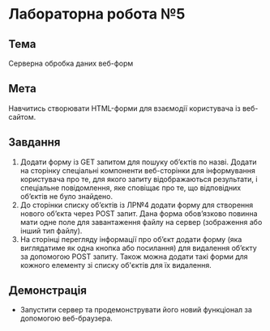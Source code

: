# Лабораторна робота №5

## Тема
Серверна обробка даних веб-форм

## Мета
Навчитись створювати HTML-форми для взаємодії користувача із веб-сайтом.

## Завдання

1. Додати форму із GET запитом для пошуку об’єктів по назві. Додати на сторінку спеціальні компоненти веб-сторінки для інформування користувача про те, для якого запиту відображаються результати, і спеціальне повідомлення, яке сповіщає про те, що відповідних об’єктів не було знайдено.
1. До сторінки списку об’єктів із ЛР№4 додати форму для створення нового об’єкта через POST запит. Дана форма обов’язково повинна мати одне поле для завантаження файлу на сервер (зображення або інший тип файлу).
1. На сторінці перегляду інформації про об’єкт додати форму (яка виглядатиме як одна кнопка або посилання) для видалення об’єкту за допомогою POST запиту. Також можна додати такі форми для кожного елементу зі списку об'єктів для їх видалення.

## Демонстрація

* Запустити сервер та продемонструвати його новий функціонал за допомогою веб-браузера.
